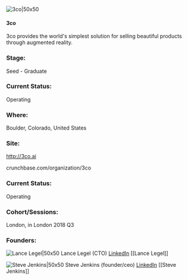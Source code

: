 

![3co|50x50](https://apimg.techstars.com/connect/images/image_files/5bb9e697a36c113836000076/original/logo_white_square_buffer.png)

#### 3co
3co provides the world's simplest solution for selling beautiful products through augmented reality.

### Stage: 
Seed - Graduate 

### Current Status: 
Operating

### Where:
Boulder, Colorado, United States

### Site:
http://3co.ai



crunchbase.com/organization/3co

### Current Status: 
Operating

### Cohort/Sessions: 
London, in London 2018 Q3

### Founders: 

![Lance Legel|50x50](https://apimg.techstars.com/connect/images/image_files/5b40aa0a34a60d4a5d00002c/original/lance.jpg) Lance Legel (CTO) [LinkedIn](https://linkedin.com/in/legel) [[Lance Legel]]

![Steve Jenkins|50x50](https://apimg.techstars.com/connect/images/image_files/5d49938b34a60d0773000023/original/Snapseed.jpg) Steve Jenkins (founder/ceo) [LinkedIn](https://linkedin.com/in/steven-jenkins-77627017) [[Steve Jenkins]]


